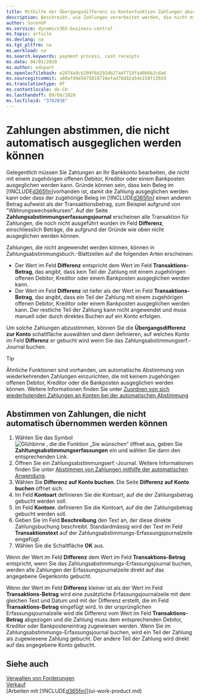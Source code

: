 ```yaml
---
title: Mithilfe der Übergangsdifferenz zu Kontenfunktion Zahlungen abzustimmen| Microsoft Docs
description: Beschreibt, wie Zahlungen verarbeitet werden, die nicht mit einem Beleg ausgeglichen werden können - beispielsweise wenn ein Wechselkurs Beträge bucht, die sich unterscheiden.
author: SorenGP
ms.service: dynamics365-business-central
ms.topic: article
ms.devlang: na
ms.tgt_pltfrm: na
ms.workload: na
ms.search.keywords: payment process, cash receipts
ms.date: 04/01/2020
ms.author: edupont
ms.openlocfilehash: e2074a9c6209f6b292db27a4f719fa40b6b2cda6
ms.sourcegitcommit: a80afd4e5075018716efad76d82a54e158f1392d
ms.translationtype: HT
ms.contentlocale: de-CH
ms.lasthandoff: 09/09/2020
ms.locfileid: "3782838"
---
```

# <a name="reconcile-payments-that-cannot-be-applied-automatically"></a>Zahlungen abstimmen, die nicht automatisch ausgeglichen werden können
Gelegentlich müssen Sie Zahlungen an Ihr Bankkonto bearbeiten, die nicht mit einem zugehörigen offenen Debitor, Kreditor oder einem Bankposten ausgeglichen werden kann. Gründe können sein, dass kein Beleg im [!INCLUDE[d365fin](includes/d365fin_md.md)]vorhanden ist, damit die Zahlung ausgeglichen werden kann oder dass der zugehörige Beleg im [!INCLUDE[d365fin](includes/d365fin_md.md)] einen anderen Betrag aufweist als der Transaktionsbetrag, zum Beispiel aufgrund von "Währungswechselkursen". Auf der Seite **Zahlungsabstimmungserfassungsjournal** erscheinen alle Transaktion für Zahlungen, die noch nicht ausgeführt wurden im Feld **Differenz**, einschliesslich Beträge, die aufgrund der Gründe wie oben nicht ausgeglichen werden können.

Zahlungen, die nicht angewendet werden können, können in Zahlungsabstimmungsbuch.-Blattzeilen auf die folgenden Arten erscheinen:

* Der Wert im Feld **Differenz** entspricht dem Wert im Feld **Transaktions-Betrag**, das angibt, dass kein Teil der Zahlung mit einem zugehörigen offenen Debitor, Kreditor oder einem Bankposten ausgeglichen werden kann.
* Der Wert im Feld **Differenz** ist tiefer als der Wert im Feld **Transaktions-Betrag**, das angibt, dass ein Teil der Zahlung mit einem zugehörigen offenen Debitor, Kreditor oder einem Bankposten ausgeglichen werden kann. Der restliche Teil der Zahlung kann nicht angewendet und muss manuell oder durch direktes Buchen auf ein Konto erfolgen.

Um solche Zahlungen abzustimmen, können Sie die **Übergangsdifferenz zur Konto** schaltfläche auswählen und dann definieren, auf welches Konto im Feld **Differenz** er gebucht wird wenn Sie das Zahlungsabstimmungserf.-Journal buchen.

> [!TIP]  
>   Ähnliche Funktionen sind vorhanden, um automatische Abstimmung von wiederkehrenden Zahlungen einzurichten, die mit keinem zugehörigen offenen Debitor, Kreditor oder die Bankposten ausgeglichen werden können. Weitere Informationen finden Sie unter [Zuordnen von sich wiederholenden Zahlungen an Konten bei der automatischen Abstimmung](receivables-how-map-text-recurring-payments-accounts-auto-reconcilliation.md)

## <a name="to-reconcile-payments-that-cannot-be-applied-automatically"></a>Abstimmen von Zahlungen, die nicht automatisch übernommen werden können
1. Wählen Sie das Symbol ![Glühbirne , die die Funktion „Sie wünschen“ öffnet](media/ui-search/search_small.png "Tell Me-Funktion") aus, geben Sie **Zahltungsabstimmungserfassungen** ein und wählen Sie dann den entsprechenden Link.
2. Öffnen Sie ein Zahlungsabstimmungserf.-Journal. Weitere Informationen finden Sie unter [Abstimmen von Zahlungen mithilfe der automatischen Anwendung](receivables-how-reconcile-payments-auto-application.md).
3. Wählen Sie **Differenz auf Konto buchen**. Die Seite **Differenz auf Konto buchen** öffnet sich.
4. Im Feld **Kontoart** definieren Sie die Kontoart, auf die der Zahlungsbetrag gebucht werden soll.
5. Im Feld **Kontonr.** definieren Sie die Kontoart, auf die der Zahlungsbetrag gebucht werden soll.
6. Geben Sie im Feld **Beschreibung** den Text an, der diese direkte Zahlungsbuchung beschreibt. Standardmässig wird der Text im Feld **Transaktionstext** auf der Zahlungsabstimmungs-Erfassungsjournalzeile eingefügt.
7. Wählen Sie die Schaltfläche **OK** aus.

Wenn der Wert im Feld **Differenz** dem Wert im Feld **Transaktions-Betrag** entspricht, wenn Sie das Zahlungsabstimmungs-Erfassungsjournal buchen, werden alle Zahlungen der Erfassungsjournalzeile direkt auf das angegebene Gegenkonto gebucht.

Wenn der Wert im Feld **Differenz** kleiner ist als der Wert im Feld **Transaktions-Betrag** wird eine zusätzliche Erfassungsjournalzeile mit dem gleichen Text und Datum und mit der Differenz erstellt, die im Feld **Transaktions-Betrag** eingefügt wird. In der ursprünglichen Erfassungsjournalzeile wird die Differenz vom Wert im Feld **Transaktions-Betrag** abgezogen und die Zahlung muss dem entsprechenden Debitor, Kreditor oder Bankposteneintrag zugewiesen werden. Wenn Sie im Zahlungsabstimmungs-Erfassungsjournal buchen, wird ein Teil der Zahlung als zugewiesene Zahlung gebucht. Der andere Teil der Zahlung wird direkt auf das angegebene Konto gebucht.

## <a name="see-also"></a>Siehe auch
[Verwalten von Forderungen](receivables-manage-receivables.md)  
[Verkauf](sales-manage-sales.md)  
[Arbeiten mit [!INCLUDE[d365fin](includes/d365fin_md.md)]](ui-work-product.md)
